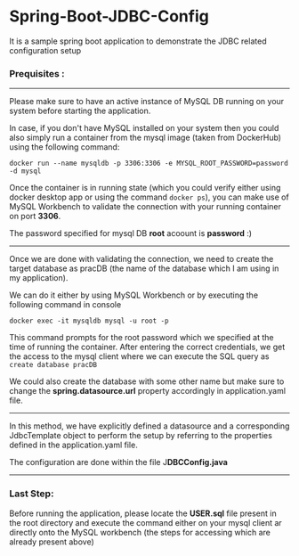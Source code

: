 # Spring-Boot-JDBC-Config
It is a sample spring boot application to demonstrate the JDBC related configuration setup

### Prequisites :

---
Please make sure to have an active instance of MySQL DB running on your system before starting the application.

In case, if you don't have MySQL installed on your system then you could also simply run a container from the mysql image (taken from DockerHub) using the following command:

```docker run --name mysqldb -p 3306:3306 -e MYSQL_ROOT_PASSWORD=password -d mysql```

Once the container is in running state (which you could verify either using docker desktop app or using the command ```docker ps```), you can make use of MySQL Workbench to validate the connection with your running container on port **3306**.

The password specified for mysql DB **root** acoount is **password** :)

---
Once we are done with validating the connection, we need to create the target database as pracDB (the name of the database which I am using in my application).

We can do it either by using MySQL Workbench or by executing the following command in console

```docker exec -it mysqldb mysql -u root -p```

This command prompts for the root password which we specified at the time of running the container. After entering the correct credentials, we get the access to the mysql client where we can execute the SQL query as ```create database pracDB```

We could also create the database with some other name but make sure to change the **spring.datasource.url** property accordingly in application.yaml file.

---
In this method, we have explicitly defined a datasource and a corresponding JdbcTemplate object to perform the setup by referring to the properties defined in the application.yaml file.

The configuration are done within the file J**DBCConfig.java**

---
### Last Step:

Before running the application, please locate the **USER.sql** file present in the root directory and execute the command either on your mysql client ar directly onto the MySQL workbench (the steps for accessing which are already present above)